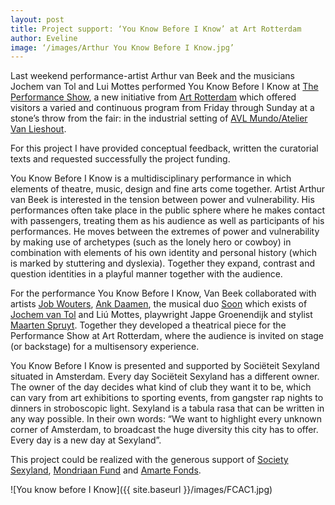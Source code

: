 ```yaml
---
layout: post
title: Project support: ‘You Know Before I Know’ at Art Rotterdam
author: Eveline
image: ‘/images/Arthur You Know Before I Know.jpg’
---
```



Last weekend performance-artist Arthur van Beek and the musicians Jochem van Tol and Lui Mottes performed You Know Before I Know at [The Performance Show](https://artrotterdam.com/2019/11/10/the-performance-show-avl-mundo-atelier-van-lieshout-2/), a new initiative from [Art Rotterdam](https://artrotterdam.com) which offered visitors a varied and continuous program from Friday through Sunday at a stone’s throw from the fair: in the industrial setting of [AVL Mundo/Atelier Van Lieshout](https://www.avlmundo.org).

For this project I have provided conceptual feedback, written the curatorial texts and requested successfully the project funding.

You Know Before I Know is a multidisciplinary performance in which elements of theatre, music, design and fine arts come together. Artist Arthur van Beek is interested in the tension between power and vulnerability. His performances often take place in the public sphere where he makes contact with passengers, treating them as his audience as well as participants of his performances. He moves between the extremes of power and vulnerability by making use of archetypes (such as the lonely hero or cowboy) in combination with elements of his own identity and personal history (which is marked by stuttering and dyslexia). Together they expand, contrast and question identities in a playful manner together with the audience. 

For the performance You Know Before I Know, Van Beek collaborated with artists [Job Wouters](http://www.letman.com), [Ank Daamen](http://www.ankdaamen.com), the musical duo [Soon](https://soonmusic.nl) which exists of [Jochem van Tol](https://jochemvantol.nl) and Liú Mottes, playwright Jappe Groenendijk and stylist [Maarten Spruyt](https://www.maartenspruyt.com). Together they developed a theatrical piece for the Performance Show at Art Rotterdam, where the audience is invited on stage (or backstage) for a multisensory experience. 

You Know Before I Know is presented and supported by Sociëteit Sexyland situated in Amsterdam. Every day Sociëteit Sexyland has a different owner. The owner of the day decides what kind of club they want it to be, which can vary from art exhibitions to sporting events, from gangster rap nights to dinners in stroboscopic light. Sexyland is a tabula rasa that can be written in any way possible. In their own words: “We want to highlight every unknown corner of Amsterdam, to broadcast the huge diversity this city has to offer. Every day is a new day at Sexyland”.  

This project could be realized with the generous support of [Society Sexyland](http://www.sexyland.amsterdam/amsterdam/), [Mondriaan Fund](https://www.mondriaanfonds.nl/en/) and [Amarte Fonds](https://www.amarte.nl). 

![You know before I Know]({{ site.baseurl }}/images/FCAC1.jpg)
